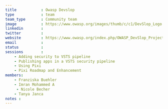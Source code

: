 ```yaml
---
title           : Owasp Devslop
type            : team
team_type       : Community team
image           : https://www.owasp.org/images/thumb/c/c1/DevSlop_Logo.jpg/630px-DevSlop_Logo.jpg
linkedin        :
twitter         :
website         : https://www.owasp.org/index.php/OWASP_DevSlop_Project
email           :
status          :
sessions        :
    - Adding security to VSTS pipeline
    - Publishing apps in a VSTS security pipeline
    - Using Pixi
    - Pixi Roadmap and Enhancement
members:
    - Franziska Buehler
    - Imran Mohammed A
     - Nicole Becher
    - Tanya Janca
notes :
---
```


